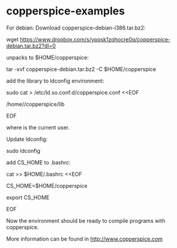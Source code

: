# copperspice-examples
For debian:
Download copperspice-debian-i386.tar.bz2:

  wget https://www.dropbox.com/s/ypqsk1zqhocre0q/copperspice-debian.tar.bz2?dl=0
  
unpacks to $HOME/copperspice:

  tar -xvf copperspice-debian.tar.bz2 -C $HOME/copperspice
  
add the library to ldconfig environment:

  sudo cat > /etc/ld.so.conf.d/copperspice.conf <<EOF
  
  /home/<user>/copperspice/lib
  
  EOF
  
where <user> is the current user.

Update ldconfig:

  sudo ldconfig
 
add CS_HOME to .bashrc:

  cat >> $HOME/.bashrc <<EOF
  
  CS_HOME=$HOME/copperspice
  
  export CS_HOME
  
  EOF

Now the environment should be ready to compile programs with copperspice.

More information can be found in http://www.copperspice.com
